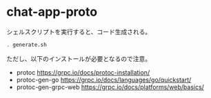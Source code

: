 # chat-app-proto
シェルスクリプトを実行すると、コード生成される。

```bash
. generate.sh
```

ただし、以下のインストールが必要となるので注意。

- protoc https://grpc.io/docs/protoc-installation/
- protoc-gen-go https://grpc.io/docs/languages/go/quickstart/
- protoc-gen-grpc-web https://grpc.io/docs/platforms/web/basics/
